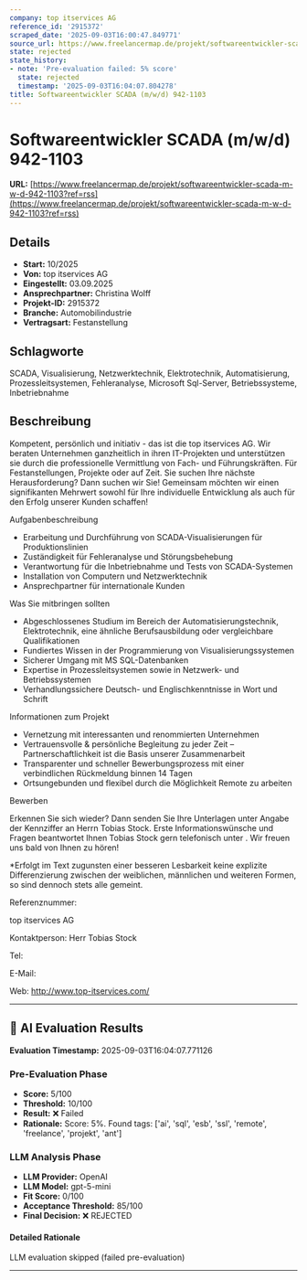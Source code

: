 ```yaml
---
company: top itservices AG
reference_id: '2915372'
scraped_date: '2025-09-03T16:00:47.849771'
source_url: https://www.freelancermap.de/projekt/softwareentwickler-scada-m-w-d-942-1103?ref=rss
state: rejected
state_history:
- note: 'Pre-evaluation failed: 5% score'
  state: rejected
  timestamp: '2025-09-03T16:04:07.804278'
title: Softwareentwickler SCADA (m/w/d) 942-1103
---
```



# Softwareentwickler SCADA (m/w/d) 942-1103
**URL:** [https://www.freelancermap.de/projekt/softwareentwickler-scada-m-w-d-942-1103?ref=rss](https://www.freelancermap.de/projekt/softwareentwickler-scada-m-w-d-942-1103?ref=rss)
## Details
- **Start:** 10/2025
- **Von:** top itservices AG
- **Eingestellt:** 03.09.2025
- **Ansprechpartner:** Christina Wolff
- **Projekt-ID:** 2915372
- **Branche:** Automobilindustrie
- **Vertragsart:** Festanstellung

## Schlagworte
SCADA, Visualisierung, Netzwerktechnik, Elektrotechnik, Automatisierung, Prozessleitsystemen, Fehleranalyse, Microsoft Sql-Server, Betriebssysteme, Inbetriebnahme

## Beschreibung
Kompetent, persönlich und initiativ - das ist die top itservices AG. Wir beraten Unternehmen ganzheitlich in ihren IT-Projekten und unterstützen sie durch die professionelle Vermittlung von Fach- und Führungskräften. Für Festanstellungen, Projekte oder auf Zeit.
Sie suchen Ihre nächste Herausforderung? Dann suchen wir Sie!
Gemeinsam möchten wir einen signifikanten Mehrwert sowohl für Ihre individuelle Entwicklung als auch für den Erfolg unserer Kunden schaffen!

Aufgabenbeschreibung

- Erarbeitung und Durchführung von SCADA-Visualisierungen für Produktionslinien
- Zuständigkeit für Fehleranalyse und Störungsbehebung
- Verantwortung für die Inbetriebnahme und Tests von SCADA-Systemen
- Installation von Computern und Netzwerktechnik
- Ansprechpartner für internationale Kunden

Was Sie mitbringen sollten

- Abgeschlossenes Studium im Bereich der Automatisierungstechnik, Elektrotechnik, eine ähnliche Berufsausbildung oder vergleichbare Qualifikationen
- Fundiertes Wissen in der Programmierung von Visualisierungssystemen
- Sicherer Umgang mit MS SQL-Datenbanken
- Expertise in Prozessleitsystemen sowie in Netzwerk- und Betriebssystemen
- Verhandlungssichere Deutsch- und Englischkenntnisse in Wort und Schrift

Informationen zum Projekt

- Vernetzung mit interessanten und renommierten Unternehmen
- Vertrauensvolle & persönliche Begleitung zu jeder Zeit – Partnerschaftlichkeit ist die Basis unserer Zusammenarbeit
- Transparenter und schneller Bewerbungsprozess mit einer verbindlichen Rückmeldung binnen 14 Tagen
- Ortsungebunden und flexibel durch die Möglichkeit Remote zu arbeiten

Bewerben

Erkennen Sie sich wieder? Dann senden Sie Ihre Unterlagen unter Angabe der Kennziffer an Herrn Tobias Stock. Erste Informationswünsche und Fragen beantwortet Ihnen Tobias Stock gern telefonisch unter . Wir freuen uns bald von Ihnen zu hören!

*Erfolgt im Text zugunsten einer besseren Lesbarkeit keine explizite Differenzierung zwischen der weiblichen, männlichen und weiteren Formen, so sind dennoch stets alle gemeint.

Referenznummer:

top itservices AG

Kontaktperson:
Herr Tobias Stock

Tel:

E-Mail:

Web: http://www.top-itservices.com/

---

## 🤖 AI Evaluation Results

**Evaluation Timestamp:** 2025-09-03T16:04:07.771126

### Pre-Evaluation Phase
- **Score:** 5/100
- **Threshold:** 10/100
- **Result:** ❌ Failed
- **Rationale:** Score: 5%. Found tags: ['ai', 'sql', 'esb', 'ssl', 'remote', 'freelance', 'projekt', 'ant']

### LLM Analysis Phase
- **LLM Provider:** OpenAI
- **LLM Model:** gpt-5-mini
- **Fit Score:** 0/100
- **Acceptance Threshold:** 85/100
- **Final Decision:** ❌ REJECTED

#### Detailed Rationale
LLM evaluation skipped (failed pre-evaluation)

---
